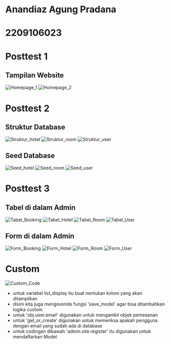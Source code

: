 # Anandiaz Agung Pradana
# 2209106023

# Posttest 1
## Tampilan Website
![Homepage_1](Screenshoot_Web/Homepage_1.png)
![Homepage_2](Screenshoot_Web/Homepage_2.png)

# Posttest 2
## Struktur Database
![Struktur_hotel](Screenshoot_Web/Struktur_Hotel.png)
![Struktur_room](Screenshoot_Web/Struktur_Room.png)
![Struktur_user](Screenshoot_Web/Struktur_User.png)

## Seed Database
![Seed_hotel](Screenshoot_Web/Seed_Hotel.png)
![Seed_room](Screenshoot_Web/Seed_Room.png)
![Seed_user](Screenshoot_Web/Seed_User.png)

# Posttest 3
## Tabel di dalam Admin
![Tabel_Booking](Screenshoot_Web/TabelAdmin_Booking.png)
![Tabel_Hotel](Screenshoot_Web/TabelAdmin_Hotel.png)
![Tabel_Room](Screenshoot_Web/TabelAdmin_Room.png)
![Tabel_User](Screenshoot_Web/TabelAdmin_User.png)

## Form di dalam Admin
![Form_Booking](Screenshoot_Web/FormAdmin_Booking.png)
![Form_Hotel](Screenshoot_Web/FormAdmin_Hotel.png)
![Form_Room](Screenshoot_Web/FormAdmin_Room.png)
![Form_User](Screenshoot_Web/FormAdmin_User.png)

# Custom
![Custom_Code](Screenshoot_Web/Custom_Code.png)

- untuk variabel list_display itu buat nentukan kolom yang akan ditampilkan
- disini kita juga mengoveride fungsi 'save_model' agar bisa ditambahkan logika custom
- untuk 'obj.user.email' digunakan untuk mengambil objek pemesanan
- untuk 'get_or_create' digunakan untuk memeriksa apakah pengguna dengan email yang sudah ada di database
- untuk codingan dibawah 'admin.site.register' itu digunakan untuk mendaftarkan Model